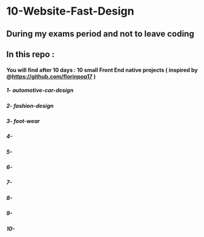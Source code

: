 # 10-Website-Fast-Design
## During my exams period and not to leave coding
## In this repo :
#### You will find after 10 days : 10 small Front End native projects ( inspired by @https://github.com/florinpop17 )
##### 1- automotive-car-design
##### 2- fashion-design
##### 3- foot-wear
##### 4-
##### 5-
##### 6-
##### 7-
##### 8-
##### 9-
##### 10-
